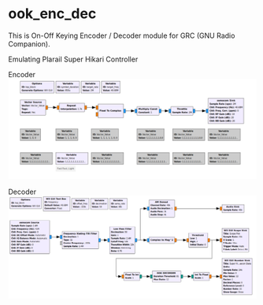 # ook_enc_dec
This is On-Off Keying Encoder / Decoder module for GRC (GNU Radio Companion).

Emulating Plarail Super Hikari Controller

Encoder
<img src="https://github.com/7m4mon/ook_enc_dec/blob/master/pla_hikari_ctrl_tx.grc.png" alt="pla_hikari_ctrl_tx" title="">

Decoder
<img src="https://github.com/7m4mon/ook_enc_dec/blob/master/pla_hikari_ctrl_rx.grc.png" alt="pla_hikari_ctrl_rx" title="">


